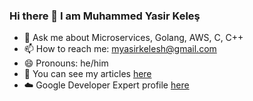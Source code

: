 ### Hi there 👋 I am Muhammed Yasir Keleş



- 💬 Ask me about Microservices, Golang, AWS, C, C++
- 📫 How to reach me: myasirkelesh@gmail.com
- 😄 Pronouns: he/him
- 📖 You can see my articles [here](https://medium.com/@keles4112)
- ☁️  Google Developer Expert profile [here](https://g.dev/yasirkelesh)
